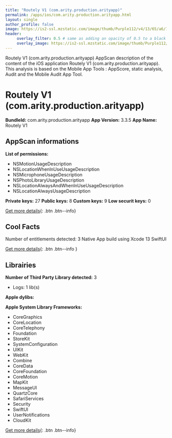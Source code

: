 ```yaml
---
title: "Routely V1 (com.arity.production.arityapp)"
permalink: /apps/ios/com.arity.production.arityapp.html
layout: single
author_profile: false
image: https://is2-ssl.mzstatic.com/image/thumb/Purple112/v4/13/65/a6/1365a6b4-5b23-046c-55c0-1958ec440d3f/AppIcon-1x_U007emarketing-0-6-0-85-220.png/512x512bb.jpg
header: 
     overlay_filter: 0.5 # same as adding an opacity of 0.5 to a black background
     overlay_image: https://is2-ssl.mzstatic.com/image/thumb/Purple112/v4/13/65/a6/1365a6b4-5b23-046c-55c0-1958ec440d3f/AppIcon-1x_U007emarketing-0-6-0-85-220.png/512x512bb.jpg
---
```

Routely V1 (com.arity.production.arityapp) AppScan description of the content of the iOS application Routely V1 (com.arity.production.arityapp). This analysis is based on the Mobile App Tools : AppScore, static analysis, Audit and the Mobile Audit App Tool.

# Routely V1 (com.arity.production.arityapp)

**BundleId:** com.arity.production.arityapp
**App Version:** 3.3.5
**App Name:** Routely V1


## AppScan informations 

**List of permissions:** 
- NSMotionUsageDescription
- NSLocationWhenInUseUsageDescription
- NSMicrophoneUsageDescription
- NSPhotoLibraryUsageDescription
- NSLocationAlwaysAndWhenInUseUsageDescription
- NSLocationAlwaysUsageDescription
  
  
**Private keys:** 27
**Public keys:** 8
**Custom keys:** 9
**Low securit keys:** 0
  
[Get more details](/pricing.html){: .btn .btn--info}

## Cool Facts

Number of entitlements detected: 3
Native App
build using Xcode 13
SwiftUI
  
[Get more details](/pricing.html){: .btn .btn--info }

## Librairies 
**Number of Third Party Library detected:** 3
- Logs: 1 lib(s)


**Apple dylibs:**


**Apple System Library Frameworks:**
- CoreGraphics
- CoreLocation
- CoreTelephony
- Foundation
- StoreKit
- SystemConfiguration
- UIKit
- WebKit
- Combine
- CoreData
- CoreFoundation
- CoreMotion
- MapKit
- MessageUI
- QuartzCore
- SafariServices
- Security
- SwiftUI
- UserNotifications
- CloudKit


  
[Get more details](/pricing.html){: .btn .btn--info}

